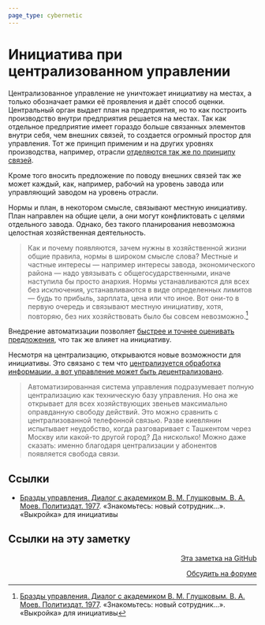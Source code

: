 ```yaml
---
page_type: cybernetic
---
```

# Инициатива при централизованном управлении

Централизованное управление не уничтожает инициативу на местах, а только обозначает рамки её проявления и даёт способ оценки. Центральный орган выдает план на предприятия, но то как построить производство внутри предприятия решается на местах. Так как отдельное предприятие имеет гораздо больше связанных элементов внутри себя, чем внешних связей, то создается огромный простор для управления. Тот же принцип применим и на других уровнях 
производства, например, отрасли [отделяются так же по принципу связей](20230205184324.md).

Кроме того вносить предложение по поводу внешних связей так же может каждый, как, например, рабочий на уровень завода или  управляющий заводом на уровень отрасли.

Нормы и план, в некотором смысле, связывают местную инициативу. План направлен на общие цели, а они могут конфликтовать с целями отдельного завода. Однако, без такого планирования невозможна целостная хозяйственная деятельность.

> Как и почему появляются, зачем нужны в хозяйственной жизни общие правила, нормы в широком смысле слова? Местные и частные интересы — например интересы завода, экономического района — надо увязывать с общегосударственными, иначе наступила бы просто анархия. Нормы устанавливаются для всех без исключения, устанавливаются в виде определенных лимитов — будь то прибыль, зарплата, цена или что иное. Вот они-то в первую очередь и связывают местную инициативу, хотя, повторяю, без них хозяйствовать было бы совсем невозможно.[^1]

[^1]:  [Бразды управления. Диалог с академиком В. М. Глушковым. В. А. Моев. Политиздат. 1977](МоевБраздыУправления1977.md). «Знакомьтесь: новый сотрудник...». «Выкройка» для инициативы

Внедрение автоматизации позволяет [быстрее и точнее оценивать предложения](20230205190743.md), что так же влияет на инициативу.

Несмотря на централизацию, открываются новые возможности для инициативы. Это связано с тем что [централизуется обработка информации, а вот управление может быть децентрализовано](20230205192612.md).

> Автоматизированная система управления подразумевает полную централизацию как техническую базу управления. Но она же открывает для всех хозяйствующих звеньев максимально оправданную свободу действий. Это можно сравнить с централизованной телефонной связью. Разве киевлянин испытывает неудобство, когда разговаривает с Ташкентом через Москву или какой-то другой город? Да нисколько! Можно даже сказать: именно благодаря централизации у абонентов появляется свобода связи.

## Ссылки

* [Бразды управления. Диалог с академиком В. М. Глушковым. В. А. Моев. Политиздат. 1977](МоевБраздыУправления1977.md). «Знакомьтесь: новый сотрудник...». «Выкройка» для инициативы




## Ссылки на эту заметку




<p v-pre style="text-align: right">
  <a href="https://github.com/Kverde/algorithms/blob/main/source/20230205184142.md" target="_blank">
  Эта заметка на GitHub
  </a>
</p>



<p v-pre style="text-align: right">
  <a href="https://discourse.comtext.space/new-topic?title=%D0%98%D0%BD%D0%B8%D1%86%D0%B8%D0%B0%D1%82%D0%B8%D0%B2%D0%B0%20%D0%BF%D1%80%D0%B8%20%D1%86%D0%B5%D0%BD%D1%82%D1%80%D0%B0%D0%BB%D0%B8%D0%B7%D0%BE%D0%B2%D0%B0%D0%BD%D0%BD%D0%BE%D0%BC%20%D1%83%D0%BF%D1%80%D0%B0%D0%B2%D0%BB%D0%B5%D0%BD%D0%B8%D0%B8&body=&category=algorithm" target="_blank">
  Обсудить на форуме
  </a>
</p>
